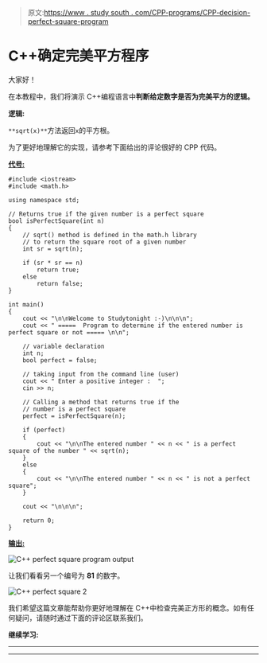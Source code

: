 > 原文:[https://www . study south . com/CPP-programs/CPP-decision-perfect-square-program](https://www.studytonight.com/cpp-programs/cpp-determine-perfect-square-program)

# C++确定完美平方程序

大家好！

在本教程中，我们将演示 C++编程语言中**判断给定数字是否为完美平方的逻辑。**

**逻辑:**

`**sqrt(x)**`方法返回`x`的平方根。

为了更好地理解它的实现，请参考下面给出的评论很好的 CPP 代码。

<u>**代号:**</u>

```
#include <iostream>
#include <math.h>

using namespace std;

// Returns true if the given number is a perfect square
bool isPerfectSquare(int n)
{
    // sqrt() method is defined in the math.h library 
    // to return the square root of a given number
    int sr = sqrt(n); 

    if (sr * sr == n)
        return true;
    else
        return false;
}

int main()
{
    cout << "\n\nWelcome to Studytonight :-)\n\n\n";
    cout << " =====  Program to determine if the entered number is perfect square or not ===== \n\n";

    // variable declaration
    int n;
    bool perfect = false;

    // taking input from the command line (user)
    cout << " Enter a positive integer :  ";
    cin >> n;

    // Calling a method that returns true if the 
    // number is a perfect square
    perfect = isPerfectSquare(n);

    if (perfect)
    {
        cout << "\n\nThe entered number " << n << " is a perfect square of the number " << sqrt(n);
    }
    else
    {
        cout << "\n\nThe entered number " << n << " is not a perfect square";
    }

    cout << "\n\n\n";

    return 0;
}
```

<u>**输出:**</u>

![C++ perfect square program output](../Images/19dad1259d6135def91550297129d1bc.png)

让我们看看另一个编号为 **81** 的数字。

![C++ perfect square 2](../Images/ad6b2d57251d2bfba3f159e776924df8.png)

我们希望这篇文章能帮助你更好地理解在 C++中检查完美正方形的概念。如有任何疑问，请随时通过下面的评论区联系我们。

**继续学习:**

* * *

* * *